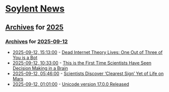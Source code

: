# [Soylent News](../../../README.md)

## [Archives](../../index.md) for [2025](../index.md)

### [Archives](../../index.md) for [2025-09-12](index.md)

* [2025-09-12, 15:13:00](https://soylentnews.org/article.pl?sid=25/09/11/0256255&from=rss) - [Dead Internet Theory Lives: One Out of Three of You is a Bot](https://soylentnews.org/article.pl?sid=25/09/11/0256255&from=rss)
* [2025-09-12, 10:33:00](https://soylentnews.org/article.pl?sid=25/09/10/2236210&from=rss) - [This is the First Time Scientists Have Seen Decision Making in a Brain](https://soylentnews.org/article.pl?sid=25/09/10/2236210&from=rss)
* [2025-09-12, 05:46:00](https://soylentnews.org/article.pl?sid=25/09/10/2228216&from=rss) - [Scientists Discover ‘Clearest Sign’ Yet of Life on Mars](https://soylentnews.org/article.pl?sid=25/09/10/2228216&from=rss)
* [2025-09-12, 01:01:00](https://soylentnews.org/article.pl?sid=25/09/10/2225205&from=rss) - [Unicode version 17.0.0 Released ](https://soylentnews.org/article.pl?sid=25/09/10/2225205&from=rss)
